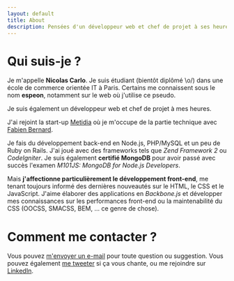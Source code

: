 ```yaml
---
layout: default
title: About
description: Pensées d'un développeur web et chef de projet à ses heures. Qui suis-je et comment se contacter.
---
```


# Qui suis-je ?

Je m'appelle **Nicolas Carlo**. Je suis étudiant (bientôt diplômé \o/) dans une école de commerce orientée IT à Paris.
Certains me connaissent sous le nom **espeon**, notamment sur le web où j'utilise ce pseudo.

Je suis également un développeur web et chef de projet à mes heures.

J'ai rejoint la start-up [Metidia](http://www.metidia.com) où je m'occupe de la partie technique avec [Fabien Bernard](http://twitter.com/fabien0102).

Je fais du développement back-end en Node.js, PHP/MySQL et un peu de Ruby on Rails. J'ai joué avec des frameworks tels que *Zend Framework 2* ou *CodeIgniter*. Je suis également **certifié MongoDB** pour avoir passé avec succès l'examen *M101JS: MongoDB for Node.js Developers*.

Mais **j'affectionne particulièrement le développement front-end**, me tenant toujours informé des dernières nouveautés sur le HTML, le CSS et le JavaScript. J'aime élaborer des applications en *Backbone.js* et développer mes connaissances sur les performances front-end ou la maintenabilité du CSS (OOCSS, SMACSS, BEM, ... ce genre de chose).


# Comment me contacter ?

Vous pouvez [m'envoyer un e-mail](mailto:nicolascarlo.espeon@gmail.com) pour toute question ou suggestion.
Vous pouvez également <a href="http://twitter.com/?status=@nicoespeon%20>%20">me tweeter</a> si ça vous chante, ou me rejoindre sur <a href="http://fr.linkedin.com/pub/nicolas-carlo/3b/b24/95/">LinkedIn</a>.

